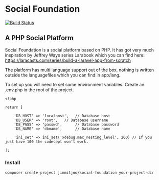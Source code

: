 # Social Foundation

[![Build Status](https://travis-ci.org/jimmitjoo/social-foundation.svg?branch=master)](https://travis-ci.org/jimmitjoo/social-foundation)

## A PHP Social Platform
Social Foundation is a social platform based on PHP. It has got very much inspiration by Jeffrey Ways series Larabook which you can find here: https://laracasts.com/series/build-a-laravel-app-from-scratch

The platform has multi language support out of the box, nothing is written outside the languagefiles which you can find in app/lang.

To set up you will need to set some environment variables. Create an .env.php in the root of the project.
```
<?php

return [

    'DB_HOST' => 'localhost',   // Database host
    'DB_USER' => 'root',   // Database username
    'DB_PASS' => 'passwd',      // Database password
    'DB_NAME' => 'dbname',      // Database name

    'ini_set' => ini_set('xdebug.max_nesting_level', 200) // If you just have 100 the codecept won't work.

];
```

### Install
```
composer create-project jimmitjoo/social-foundation your-project-dir
```